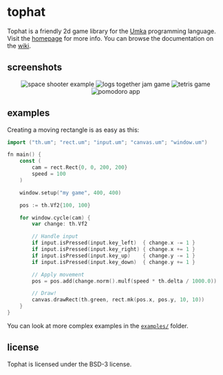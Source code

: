 # tophat

Tophat is a friendly 2d game library for the [Umka](https://github.com/vtereshkov/umka-lang) programming language.
Visit the [homepage](https://th.mrms.cz/) for more info.
You can browse the documentation on the [wiki](https://github.com/marekmaskarinec/tophat/wiki).

## screenshots

<p align="center">
	<img src="https://th.mrms.cz/images/space-shooter.png" alt="space shooter example">
	<img src="https://th.mrms.cz/images/logs-together.png" alt="logs together jam game">
	<img src="https://th.mrms.cz/images/tetris.png" alt="tetris game">
	<img src="https://th.mrms.cz/images/pomodoro.png" alt="pomodoro app">
</p>

## examples

Creating a moving rectangle is as easy as this:

```go
import ("th.um"; "rect.um"; "input.um"; "canvas.um"; "window.um")

fn main() {
	const (
		cam = rect.Rect{0, 0, 200, 200}
		speed = 100
	)

	window.setup("my game", 400, 400)

	pos := th.Vf2{100, 100}

	for window.cycle(cam) {
		var change: th.Vf2

		// Handle input
		if input.isPressed(input.key_left)  { change.x -= 1 }
		if input.isPressed(input.key_right) { change.x += 1 }
		if input.isPressed(input.key_up)    { change.y -= 1 }
		if input.isPressed(input.key_down)  { change.y += 1 }

		// Apply movement
		pos = pos.add(change.norm().mulf(speed * th.delta / 1000.0))

		// Draw!
		canvas.drawRect(th.green, rect.mk(pos.x, pos.y, 10, 10))
	}
}
```

You can look at more complex examples in the [`examples/`](https://github.com/marekmaskarinec/tophat/tree/main/examples) folder.

## license

Tophat is licensed under the BSD-3 license.
